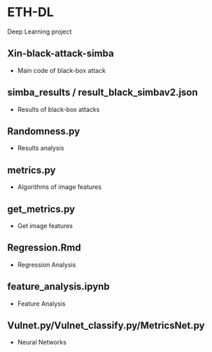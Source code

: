 # ETH-DL
Deep Learning project

## Xin-black-attack-simba
- Main code of black-box attack
## simba_results / result_black_simbav2.json
- Results of black-box attacks
## Randomness.py
- Results analysis
## metrics.py
- Algorithms of image features
## get_metrics.py
- Get image features
## Regression.Rmd
- Regression Analysis
## feature_analysis.ipynb
- Feature Analysis
## Vulnet.py/Vulnet_classify.py/MetricsNet.py
- Neural Networks
